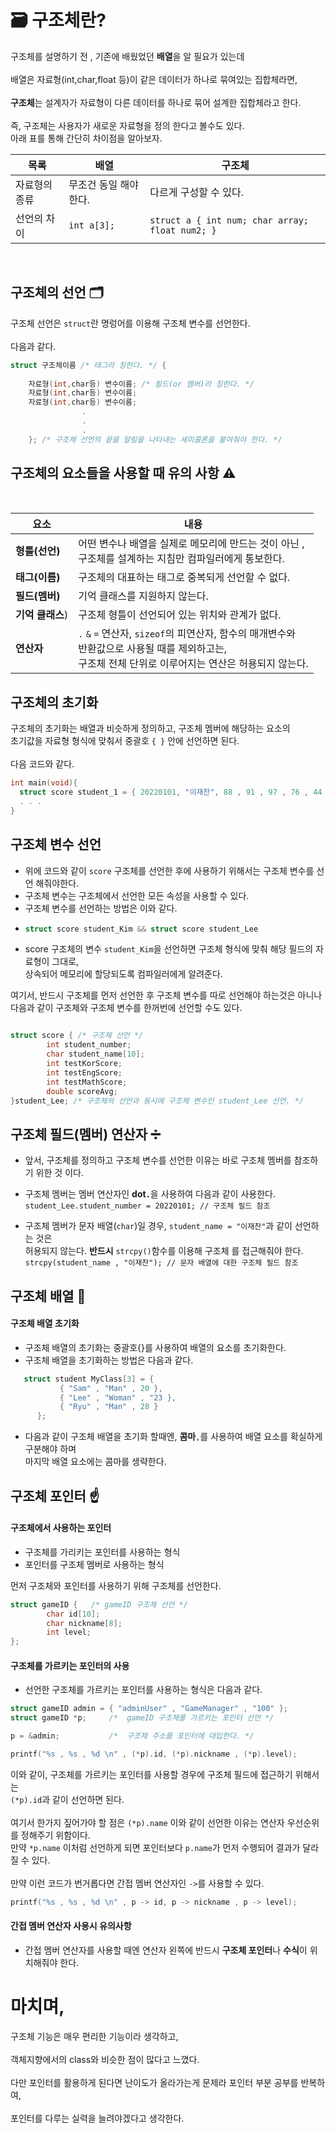#  🗃 구조체란?

구조체를 설명하기 전 , 기존에 배웠었던 <b>배열</b>을 알 필요가 있는데<br><br> 
배열은 자료형(int,char,float 등)이 같은 데이터가 하나로 묶여있는 집합체라면,<br><br>
<b>구조체</b>는 설계자가 자료형이 다른 데이터를 하나로 묶어 설계한 집합체라고 한다.<br><br>
즉, 구조체는 사용자가 새로운 자료형을 정의 한다고 볼수도 있다.<br>
아래 표를 통해 간단히 차이점을 알아보자. 

| 목록  | 배열 |구조체 |
| ------------- | ------------- | -------------  |
| 자료형의 종류   | 무조건 동일 해야한다.  | 다르게 구성할 수 있다.   |
| 선언의 차이  | ``` int a[3];  ```  | ``` struct a { int num; char array; float num2; } ```   |

<br>

## 구조체의 선언 🗂️

구조체 선언은 ```struct```란 명렁어를 이용해 구조체 변수를 선언한다.<br><br>
다음과 같다.

```C
struct 구조체이름 /* 태그라 칭한다. */ {
    
    자료형(int,char등) 변수이름; /* 필드(or 멤버)라 칭한다. */
    자료형(int,char등) 변수이름;
    자료형(int,char등) 변수이름;
                .
                .
                .
    }; /* 구조체 선언의 끝을 알림을 나타내는 세미콜론을 붙여줘야 한다. */

```

## 구조체의 요소들을 사용할 때 유의 사항 ⚠️

<br>

| 요소 | 내용 |
| ------------- | ------------- |
| <b>형틀(선언)</b>   | 어떤 변수나 배열을 실제로 메모리에 만드는 것이 아닌 , <br> 구조체를 설계하는 지침만 컴파일러에게 통보한다.  |
| <b>태그(이름)</b>  | 구조체의 대표하는 태그로 중복되게 선언할 수 없다.  |
| <b>필드(멤버)</b>  | 기억 클래스를 지원하지 않는다.  |
| <b>기억 클래스</b>)  | 구조체 형틀이 선언되어 있는 위치와 관계가 없다. |
| <b>연산자</b>  | ```.``` ```&``` ```=``` 연산자, ```sizeof```의 피연산자, 함수의 매개변수와<br> 반환값으로 사용될 때를 제외하고는,<br> 구조체 전체 단위로 이루어지는 연산은 허용되지 않는다.  |

## 구조체의 초기화

구조체의 초기화는 배열과 비슷하게 정의하고, 구조체 멤버에 해당하는 요소의 <br>
초기값을 자료형 형식에 맞춰서 중괄호 ```{ }``` 안에 선언하면 된다.
<br><br>
다음 코드와 같다.

```C
int main(void){
  struct score student_1 = { 20220101, "이재찬", 88 , 91 , 97 , 76 , 44 } /* 구조체의 초기화 */
  . . .
}
```

## 구조체 변수 선언
  + 위에 코드와 같이 ``` score ``` 구조체를 선언한 후에 사용하기 위해서는 구조체 변수를 선언 해줘야한다.
  + 구조체 변수는 구조체에서 선언한 모든 속성을 사용할 수 있다.
  + 구조체 변수를 선언하는 방법은 이와 같다.
  + ```C 
    struct score student_Kim && struct score student_Lee
    ```
  + score 구조체의 변수 ```student_Kim```을 선언하면 구조체 형식에 맞춰 해당 필드의 자료형이 그대로,<br> 상속되어 메모리에 할당되도록 컴파일러에게 알려준다.
  
  여기서, 반드시 구조체를 먼저 선언한 후 구조체 변수를 따로 선언해야 하는것은 아니나 <br>
  다음과 같이 구조체와 구조체 변수를 한꺼번에 선언할 수도 있다.
  
  ```C
  
  struct score { /* 구조체 선언 */
          int student_number;
          char student_name[10];
          int testKorScore;
          int testEngScore;
          int testMathScore;
          double scoreAvg;
  }student_Lee; /* 구조체의 선언과 동시에 구조체 변수인 student_Lee 선언. */
  
  ```
 
 
 ## 구조체 필드(멤버) 연산자 ➗
 
 + 앞서, 구조체를 정의하고 구조체 변수를 선언한 이유는 바로 구조체 멤버를 참조하기 위한 것 이다.
 
 + 구조체 멤버는 멤버 연산자인 <b>dot```.```</b>을 사용하여 다음과 같이 사용한다.<br>
 ``` student_Lee.student_number = 20220101; // 구조체 필드 참조 ```
 
 + 구조체 멤버가 문자 배열(```char```)일 경우, ```student_name = "이재찬"```과 같이 선언하는 것은<br>
  허용되지 않는다. <b>반드시</b> ```strcpy()```함수를 이용해 구조체 를 접근해줘야 한다.
  ```strcpy(student_name , "이재찬"); // 문자 배열에 대한 구조체 필드 참조 ```
  
  ## 구조체 배열 📜
  
  #### 구조체 배열 초기화
 + 구조체 배열의 초기화는 중괄호{}를 사용하여 배열의 요소를 초기화한다.
 + 구조체 배열을 초기화하는 방법은 다음과 같다.
 ```C
    struct student MyClass[3] = {
            { "Sam" , "Man" , 20 },
            { "Lee" , "Woman" , "23 },
            { "Ryu" , "Man" , 28 }
       };
```

+ 다음과 같이 구조체 배열을 초기화 할때엔, <b>콤마</b>```,```를 사용하여 배열 요소를 확실하게 구분해야 하며<br> 마지막 배열 요소에는 콤마를 생략한다.

## 구조체 포인터 ☝️

#### 구조체에서 사용하는 포인터
  + 구조체를 가리키는 포인터를 사용하는 형식
  + 포인터를 구조체 멤버로 사용하는 형식
  
  먼저 구조체와 포인터를 사용하기 위해 구조체를 선언한다.
  ```C
  struct gameID {   /* gameID 구조체 선언 */
          char id[10];
          char nickname[8];
          int level;
  };
 ```
 
 #### 구조체를 가르키는 포인터의 사용
  + 선언한 구조체를 가르키는 포인터를 사용하는 형식은 다음과 같다.
```C
struct gameID admin = { "adminUser" , "GameManager" , "100" };
struct gameID *p;     /*  gameID 구조체를 가르키는 포인터 선언 */

p = &admin;           /*  구조체 주소를 포인터에 대입한다. */

printf("%s , %s , %d \n" , (*p).id, (*p).nickname , (*p).level);
```

이와 같이, 구조체를 가르키는 포인터를 사용할 경우에 구조체 필드에 접근하기 위해서는<br>
```(*p).id```과 같이 선언하면 된다.<br><br>
여기서 한가지 짚어가야 할 점은 ```(*p).name``` 이와 같이 선언한 이유는 연산자 우선순위를 정해주기 위함이다.<br>
만약 ```*p.name``` 이처럼 선언하게 되면 포인터보다 ```p.name```가 먼저 수행되어 결과가 달라질 수 있다.<br><br>
만약 이런 코드가 번거롭다면 간접 멤버 연산자인 ``` -> ```를 사용할 수 있다.
```C
printf("%s , %s , %d \n" , p -> id, p -> nickname , p -> level);
```
#### 간접 멤버 연산자 사용시 유의사항
+ 간접 멤버 연산자를 사용할 때엔 연산자 왼쪽에 반드시 <b>구조체 포인터</b>나 <b>수식</b>이 위치해줘야 한다.



# 마치며,

구조체 기능은 매우 편리한 기능이라 생각하고,<br><br> 객체지향에서의 class와 비슷한 점이 많다고 느꼈다.<br><br>
다만 포인터를 활용하게 된다면 난이도가 올라가는게 문제라 포인터 부분 공부를 반복하여, <br><br> 포인터를 다루는 실력을 늘려야겠다고 생각한다.  

